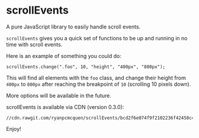 # scrollEvents
A pure JavaScript library to easily handle scroll events.

`scrollEvents` gives you a quick set of functions to be up and running in no time with scroll events.

Here is an example of something you could do:

    scrollEvents.change(".foo", 10, "height", "400px", "800px");

This will find all elements with the `foo` class, and change their height from `400px` to `800px` after reaching the breakpoint of `10` (scrolling 10 pixels down).

More options will be available in the future.

scrollEvents is available via CDN (version 0.3.0):

    //cdn.rawgit.com/ryanpcmcquen/scrollEvents/bcd2f6e074f9f2102236f42458c48c31870e7e2c/scrollEvents.js

Enjoy!
